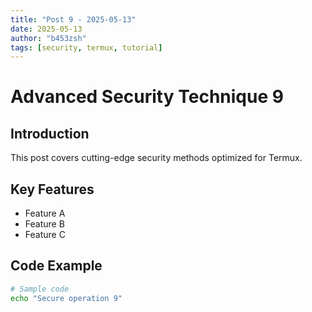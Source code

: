 ```yaml
---
title: "Post 9 - 2025-05-13"
date: 2025-05-13
author: "b453zsh"
tags: [security, termux, tutorial]
---
```


# Advanced Security Technique 9

## Introduction
This post covers cutting-edge security methods optimized for Termux.

## Key Features
- Feature A
- Feature B
- Feature C

## Code Example
```bash
# Sample code
echo "Secure operation 9"
```
